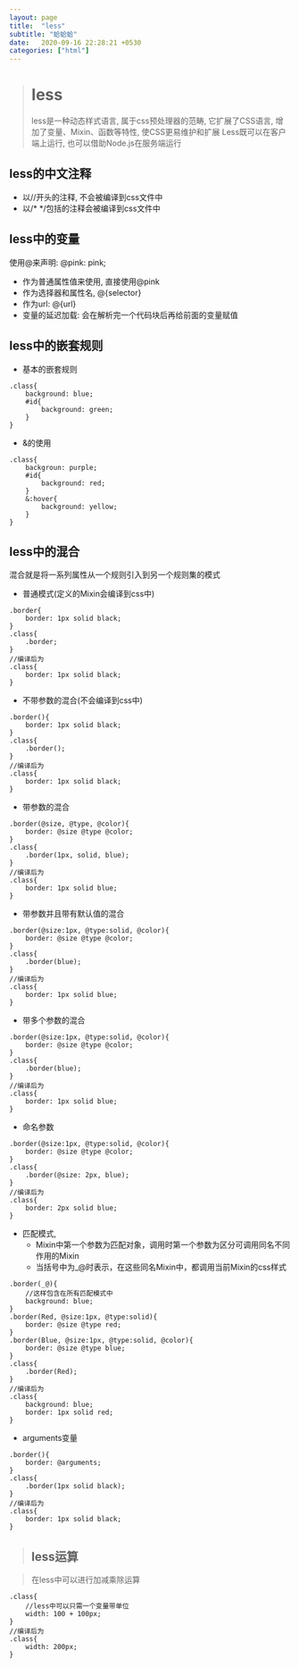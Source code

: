 ```yaml
---
layout: page
title:  "less"
subtitle: "蛤蛤蛤"
date:   2020-09-16 22:28:21 +0530
categories: ["html"]
---
```


> # less
> less是一种动态样式语言, 属于css预处理器的范畴, 它扩展了CSS语言, 增加了变量、Mixin、函数等特性, 使CSS更易维护和扩展
>Less既可以在客户端上运行, 也可以借助Node.js在服务端运行

## less的中文注释

- 以//开头的注释, 不会被编译到css文件中
- 以/* */包括的注释会被编译到css文件中

## less中的变量

使用@来声明: @pink: pink;

- 作为普通属性值来使用, 直接使用@pink
- 作为选择器和属性名, @{selector}
- 作为url: @{url}
- 变量的延迟加载: 会在解析完一个代码块后再给前面的变量赋值

## less中的嵌套规则

- 基本的嵌套规则

```less
.class{
    background: blue;
    #id{
        background: green;
    }
}
```

- &的使用

```less
.class{
    backgroun: purple;
    #id{
        background: red;
    }
    &:hover{
        background: yellow;
    }
}
```

## less中的混合

混合就是将一系列属性从一个规则引入到另一个规则集的模式

- 普通模式(定义的Mixin会编译到css中)

```less
.border{
    border: 1px solid black;
}
.class{
    .border;
}
//编译后为
.class{
    border: 1px solid black;
}
```

- 不带参数的混合(不会编译到css中)

```less
.border(){
    border: 1px solid black;
}
.class{
    .border();
}
//编译后为
.class{
    border: 1px solid black;
}
```

- 带参数的混合

```less
.border(@size, @type, @color){
    border: @size @type @color;
}
.class{
    .border(1px, solid, blue);
}
//编译后为
.class{
    border: 1px solid blue;
}
```

- 带参数并且带有默认值的混合

```less
.border(@size:1px, @type:solid, @color){
    border: @size @type @color;
}
.class{
    .border(blue);
}
//编译后为
.class{
    border: 1px solid blue;
}
```

- 带多个参数的混合

```less
.border(@size:1px, @type:solid, @color){
    border: @size @type @color;
}
.class{
    .border(blue);
}
//编译后为
.class{
    border: 1px solid blue;
}
```

- 命名参数

```less
.border(@size:1px, @type:solid, @color){
    border: @size @type @color;
}
.class{
    .border(@size: 2px, blue);
}
//编译后为
.class{
    border: 2px solid blue;
}
```

- 匹配模式,
    - Mixin中第一个参数为匹配对象，调用时第一个参数为区分可调用同名不同作用的Mixin
    - 当括号中为_@时表示，在这些同名Mixin中，都调用当前Mixin的css样式

```less
.border(_@){
    //这样包含在所有匹配模式中
    background: blue;
}
.border(Red, @size:1px, @type:solid){
    border: @size @type red;
}
.border(Blue, @size:1px, @type:solid, @color){
    border: @size @type blue;
}
.class{
    .border(Red);
}
//编译后为
.class{
    background: blue;
    border: 1px solid red;
}
```

- arguments变量

```less
.border(){
    border: @arguments;
}
.class{
    .border(1px solid black);
}
//编译后为
.class{
    border: 1px solid black;
}
```

> ## less运算

> 在less中可以进行加减乘除运算
```less
.class{
    //less中可以只需一个变量带单位
    width: 100 + 100px;
}
//编译后为
.class{
    width: 200px;
}
```